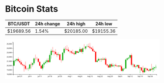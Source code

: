 # Bitcoin Stats

BTC/USDT|24h change|24h high|24h low|
|---|---|---|---|
|$19689.56|1.54%|$20185.00|$19155.36|

<img src="./chart.svg">
